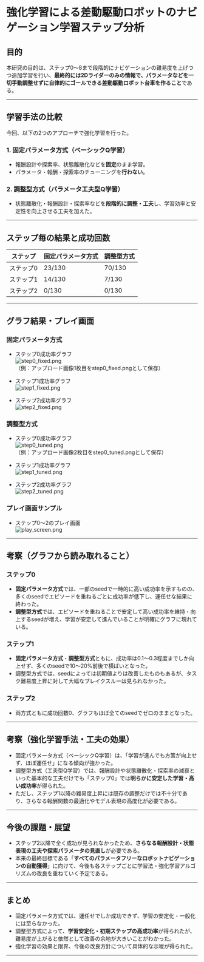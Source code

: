 # 強化学習による差動駆動ロボットのナビゲーション学習ステップ分析

## 目的

本研究の目的は、ステップ0〜8まで段階的にナビゲーションの難易度を上げつつ追加学習を行い、**最終的には2Dライダーのみの情報で、パラメータなどを一切手動調整せずに自律的にゴールできる差動駆動ロボット台車を作ること**である。

---

## 学習手法の比較

今回、以下の2つのアプローチで強化学習を行った。

### 1. **固定パラメータ方式**（ベーシックQ学習）

- 報酬設計や探索率、状態離散化などを**固定**のまま学習。
- パラメータ・報酬・探索率のチューニングを**行わない**。

### 2. **調整型方式**（パラメータ工夫型Q学習）

- 状態離散化・報酬設計・探索率などを**段階的に調整・工夫**し、学習効率と安定性を向上させる工夫を加えた。

---

## ステップ毎の結果と成功回数

| ステップ    | 固定パラメータ方式 | 調整型方式   |
|-------------|--------------------|--------------|
| ステップ0   | 23/130             | 70/130       |
| ステップ1   | 14/130             | 7/130        |
| ステップ2   | 0/130              | 0/130        |

---

## グラフ結果・プレイ画面

### 固定パラメータ方式

- ステップ0成功率グラフ  
  ![step0_fixed.png](step0_fixed.png)  
  （例：アップロード画像1枚目をstep0_fixed.pngとして保存）

- ステップ1成功率グラフ  
  ![step1_fixed.png](step1_fixed.png)

- ステップ2成功率グラフ  
  ![step2_fixed.png](step2_fixed.png)

### 調整型方式

- ステップ0成功率グラフ  
  ![step0_tuned.png](step0_tuned.png)  
  （例：アップロード画像2枚目をstep0_tuned.pngとして保存）

- ステップ1成功率グラフ  
  ![step1_tuned.png](step1_tuned.png)

- ステップ2成功率グラフ  
  ![step2_tuned.png](step2_tuned.png)

### プレイ画面サンプル

- ステップ0〜2のプレイ画面  
  ![play_screen.png](play_screen.png)

---

## 考察（グラフから読み取れること）

### ステップ0

- **固定パラメータ方式**では、一部のseedで一時的に高い成功率を示すものの、多くのseedでエピソードを重ねるごとに成功率が低下し、運任せな結果に終わった。
- **調整型方式**では、エピソードを重ねることで安定して高い成功率を維持・向上するseedが増え、学習が安定して進んでいることが明確にグラフに現れている。

### ステップ1

- **固定パラメータ方式**・**調整型方式**ともに、成功率は0.1〜0.3程度までしか向上せず、多くのseedで10〜20%前後で横ばいとなった。
- 調整型方式では、seedによっては初期値よりは改善したものもあるが、タスク難易度上昇に対して大幅なブレイクスルーは見られなかった。

### ステップ2

- 両方式ともに成功回数0、グラフもほぼ全てのseedでゼロのままとなった。

---

## 考察（強化学習手法・工夫の効果）

- 固定パラメータ方式（ベーシックQ学習）は、「学習が進んでも方策が向上せず、ほぼ運任せ」になる傾向が強かった。
- 調整型方式（工夫型Q学習）では、報酬設計や状態離散化・探索率の減衰といった基本的な工夫だけでも「ステップ0」では**明らかに安定した学習・高い成功率**が得られた。
- ただし、ステップ1以降の難易度上昇には既存の調整だけでは不十分であり、さらなる報酬関数の最適化やモデル表現の高度化が必要である。

---

## 今後の課題・展望

- ステップ2以降で全く成功が見られなかったため、**さらなる報酬設計・状態表現の工夫や探索パラメータの見直し**が必要である。
- 本来の最終目標である「**すべてのパラメータフリーなロボットナビゲーションの自動獲得**」に向けて、今後も各ステップごとに学習法・強化学習アルゴリズムの改良を重ねていく予定である。

---

## まとめ

- 固定パラメータ方式では、運任せでしか成功できず、学習の安定化・一般化には至らなかった。
- 調整型方式によって、**学習安定化・初期ステップの高成功率**が得られたが、難易度が上がると依然として改善の余地が大きいことがわかった。
- 強化学習の効果と限界、今後の改良方針について具体的な示唆が得られた。

---
